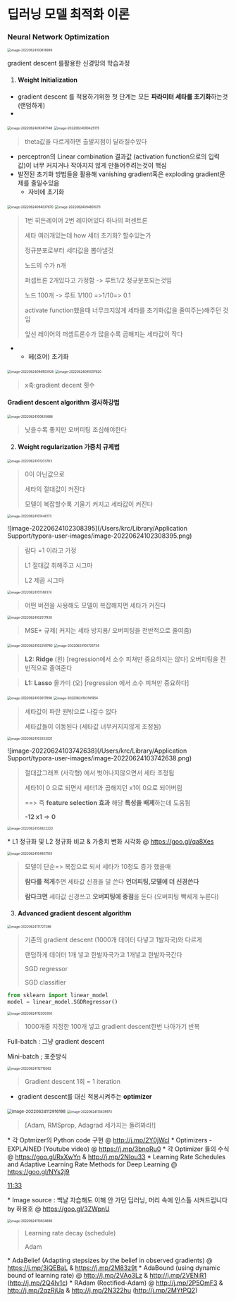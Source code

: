 



# 딥러닝 모델 최적화 이론



### Neural Network Optimization

<img src="/Users/krc/Library/Application Support/typora-user-images/image-20220624100618989.png" alt="image-20220624100618989" style="zoom:50%;" />

gradient descent 를활용한 신경망의 학습과정



1. #### Weight lnitialization 

- gradient descent 를 적용하기위한 첫 단계는 모든 **파라미터 세타를 초기화**하는것 (랜덤하게)
- 

<img src="/Users/krc/Library/Application Support/typora-user-images/image-20220624093417148.png" alt="image-20220624093417148" style="zoom:50%;" />



<img src="/Users/krc/Library/Application Support/typora-user-images/image-20220624093425175.png" alt="image-20220624093425175" style="zoom:50%;" />



> theta값을 다르게하면 출발지점이 달라질수있다



- perceptron의 Linear combination 결과값 (activation function으로의 입력 값)이 너무 커지거나 작아지지 않게 만들어주려는것이 핵심
- 발전된 초기화 방법들을 활용해 vanishing gradient혹은 exploding gradient문제를 줄일수있음
  - 자비에 초기화

<img src="/Users/krc/Library/Application Support/typora-user-images/image-20220624094037670.png" alt="image-20220624094037670" style="zoom:50%;" />



<img src="/Users/krc/Library/Application Support/typora-user-images/image-20220624094801073.png" alt="image-20220624094801073" style="zoom:50%;" />



> 1번 히든레이어 2번 레이어있다 하나의 퍼센트론
>
> 세타 여러개있는데 how 세터 초기화? 할수있는가
>
> 정규분포로부터 세타값을 뽑아낼것
>
> 노드의 수가 n개 
>
> 퍼셉트론 2개있다고 가정함 -> 루트1/2 정규분포되는것임
>
> 노드 100개 -> 루트 1/100 =>1/10=> 0.1 
>
> activate function했을때 너무크지않게 세타를 초기화(값을 줄여주는)해주던 것임
>
> 앞선 레이어의 퍼셉트론수가 많을수록 곱해지는 세타값이 작다

- 
  - 헤(흐어) 초기화

<img src="/Users/krc/Library/Application Support/typora-user-images/image-20220624094903926.png" alt="image-20220624094903926" style="zoom:50%;" />



<img src="/Users/krc/Library/Application Support/typora-user-images/image-20220624095057620.png" alt="image-20220624095057620" style="zoom:50%;" />

> x축:gradient decent 횟수 





#### Gradient descent algorithm 경사하강법

<img src="/Users/krc/Library/Application Support/typora-user-images/image-20220624100835686.png" alt="image-20220624100835686" style="zoom:50%;" />

> 낮을수록 좋지만 오버피팅 조심해야한다



2. #### Weight regularization 가중치 규제법

<img src="/Users/krc/Library/Application Support/typora-user-images/image-20220624101203783.png" alt="image-20220624101203783" style="zoom:50%;" />

> 0이 아닌값으로 
>
> 세타의 절대값이 커진다
>
> 모델이 복잡할수록 기울기 커지고 세타값이 커진다
>
> 



<img src="/Users/krc/Library/Application Support/typora-user-images/image-20220624101446173.png" alt="image-20220624101446173" style="zoom:50%;" />

![image-20220624102308395](/Users/krc/Library/Application Support/typora-user-images/image-20220624102308395.png)



> 람다 =1 이라고 가정
>
> L1 절대값 취해주고 시그마
>
> L2 제곱 시그마



<img src="/Users/krc/Library/Application Support/typora-user-images/image-20220624101748374.png" alt="image-20220624101748374" style="zoom:50%;" />

>어떤 버젼을 사용해도 모델이 복잡해지면 세타가 커진다





<img src="/Users/krc/Library/Application Support/typora-user-images/image-20220624102017930.png" alt="image-20220624102017930" style="zoom:50%;" />



> MSE+ 규제( 커지는 세타 방지용/ 오버피팅을 전반적으로 줄여줌)



<img src="/Users/krc/Library/Application Support/typora-user-images/image-20220624102259780.png" alt="image-20220624102259780" style="zoom:50%;" />

<img src="/Users/krc/Library/Application Support/typora-user-images/image-20220624105725734.png" alt="image-20220624105725734" style="zoom:50%;" />

> **L2: Ridge** (왼) [regression에서 소수 피쳐만 중요하지는 않다] 오버피팅을 전반적으로 줄여준다 

> **L1: Lasso** 올가미 (오) [regression 에서 소수 피쳐만 중요하다]

<img src="/Users/krc/Library/Application Support/typora-user-images/image-20220624103017898.png" alt="image-20220624103017898" style="zoom:50%;" />

<img src="/Users/krc/Library/Application Support/typora-user-images/image-20220624103141954.png" alt="image-20220624103141954" style="zoom:50%;" />

>세타값이 파란 원밖으로 나갈수 없다
>
>세타값들이 이동된다 (세타값 너무커지지않게 조정됨)



<img src="/Users/krc/Library/Application Support/typora-user-images/image-20220624103332021.png" alt="image-20220624103332021" style="zoom:50%;" />

![image-20220624103742638](/Users/krc/Library/Application Support/typora-user-images/image-20220624103742638.png)



> 절대값그래프 (사각형) 에서 벗어나지않으면서 세타 조정됨
>
> 세타1이 0 으로 되면서 세터1과 곱해지던 x1이 0으로 되어버림 
>
> ==> 즉 **feature selection 효과** 해당 **특성을 배제**하는데 도움됨
>
> **-12 x1** => **0**

<img src="/Users/krc/Library/Application Support/typora-user-images/image-20220624104822220.png" alt="image-20220624104822220" style="zoom:50%;" />

\* L1 정규화 및 L2 정규화 비교 & 가중치 변화 시각화 @ https://goo.gl/qa8Xes

<img src="/Users/krc/Library/Application Support/typora-user-images/image-20220624104937103.png" alt="image-20220624104937103" style="zoom:50%;" />

> 모델이 단순=> 복잡으로 되서 세타가 10정도 증가 했을때
>
> **람다를 적게**주면 세타값 신경을 덜 쓴다 **언더피팅,모델에 더 신경쓴다** 
>
> **람다크면** 세타값 신경쓰고 **오버피팅에 중점**을 둔다 (오버피팅 빡세게 누른다)



3. #### Advanced gradient descent algorithm



<img src="/Users/krc/Library/Application Support/typora-user-images/image-20220624111727286.png" alt="image-20220624111727286" style="zoom:50%;" />

> 기존의 gradient descent (1000개 데이터 다넣고 1발자국)와 다르게 
>
> 랜덤하게 데이터 1개 넣고 한발자국가고 1개넣고 한발자국간다
>
> SGD regressor
>
> SGD classifier

~~~python
from sklearn import linear_model
model = linear_model.SGDRegressor()
~~~





<img src="/Users/krc/Library/Application Support/typora-user-images/image-20220624112200350.png" alt="image-20220624112200350" style="zoom:50%;" />

> 1000개중 지정한 100개 넣고 gradient descent한번 나아가기 반복
>
> 





Full-batch : 그냥 gradient descent

Mini-batch ; 표준방식



<img src="/Users/krc/Library/Application Support/typora-user-images/image-20220624112715082.png" alt="image-20220624112715082" style="zoom:50%;" />

> Gradient descent 1회 = 1 iteration



- gradient descent를 대신 적용시켜주는 **optimizer**

<img src="/Users/krc/Library/Application Support/typora-user-images/image-20220624112916198.png" alt="image-20220624112916198" style="zoom: 67%;" />



<img src="/Users/krc/Library/Application Support/typora-user-images/image-20220624113439973.png" alt="image-20220624113439973" style="zoom:50%;" />

> [Adam, RMSprop, Adagrad 세가지는 돌려봐라!]



\* 각 Optmizer의 Python code 구현 @ http://j.mp/2Y0jWcl
\* Optimizers - EXPLAINED (Youtube video) @ https://j.mp/3bnoRu0
\* 각 Optimizer 들의 수식 @ https://goo.gl/RxXwYn & http://j.mp/2NIou33
\* Learning Rate Schedules and Adaptive Learning Rate Methods for Deep Learning @ https://goo.gl/NYs2j9

[11:33](https://w1647847118-lq5111919.slack.com/archives/C03KK7CFU4C/p1656038005431989)

\* Image source : 백날 자습해도 이해 안 가던 딥러닝, 머리 속에 인스톨 시켜드립니다 by 하용호 @ https://goo.gl/3ZWpnU

<img src="/Users/krc/Library/Application Support/typora-user-images/image-20220624113834898.png" alt="image-20220624113834898" style="zoom:50%;" />

> Learning rate decay (schedule)
>
> Adam



\* AdaBelief (Adapting stepsizes by the belief in observed gradients) @ https://j.mp/3iQEBaL & https://j.mp/2M83z9t
\* AdaBound (using dynamic bound of learning rate) @ http://j.mp/2VAo3Lz & http://j.mp/2VENjR1 (http://j.mp/2Q4Iv1c)
\* RAdam (Rectified-Adam) @ http://j.mp/2P5OmF3 & http://j.mp/2qzRjUa & http://j.mp/2N322hu (http://j.mp/2MYtPQ2)



